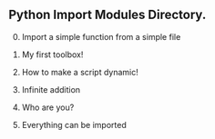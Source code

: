 ## Python Import Modules Directory.

0.  Import a simple function from a simple file

1. My first toolbox!

2. How to make a script dynamic!

3. Infinite addition

4. Who are you?

5. Everything can be imported


 
